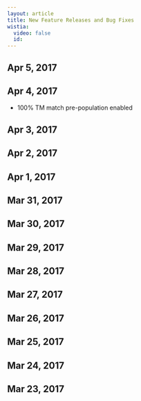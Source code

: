 ```yaml
---
layout: article
title: New Feature Releases and Bug Fixes
wistia:
  video: false
  id:
---
```



## Apr 5, 2017

## Apr 4, 2017

* 100% TM match pre-population enabled

## Apr 3, 2017

## Apr 2, 2017

## Apr 1, 2017

## Mar 31, 2017

## Mar 30, 2017

## Mar 29, 2017

## Mar 28, 2017

## Mar 27, 2017

## Mar 26, 2017

## Mar 25, 2017

## Mar 24, 2017

## Mar 23, 2017
